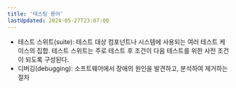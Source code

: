 ```yaml
---
title: '테스팅 용어'
lastUpdated: 2024-05-27T23:07:00
---
```


- 테스트 스위트(suite): 테스트 대상 컴포넌트나 시스템에 사용되는 여러 테스트 케이스의 집합. 테스트 스위트는 주로 테스트 후 조건이 다음 테스트를 위한 사전 조건이 되도록 구성된다.
- 디버깅(debugging): 소프트웨어에서 장애의 원인을 발견하고, 분석하여 제거하는 절차